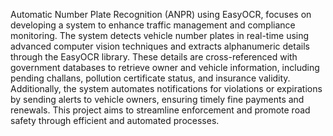 Automatic Number Plate Recognition (ANPR) using EasyOCR, focuses on developing a system to enhance traffic management and compliance monitoring. The system detects vehicle number plates in real-time using advanced computer vision techniques and extracts alphanumeric details through the EasyOCR library. These details are cross-referenced with government databases to retrieve owner and vehicle information, including pending challans, pollution certificate status, and insurance validity. Additionally, the system automates notifications for violations or expirations by sending alerts to vehicle owners, ensuring timely fine payments and renewals. This project aims to streamline enforcement and promote road safety through efficient and automated processes.
